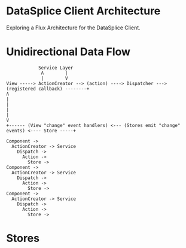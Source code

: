 # DataSplice Client Architecture

Exploring a Flux Architecture for the DataSplice Client.

# Unidirectional Data Flow

```
            Service Layer
             Ʌ        |
             |        V
View -----> ActionCreator --> (action) ----> Dispatcher ---> (registered callback) --------+
Ʌ                                                                                          |
|                                                                                          |
|                                                                                          V
+------ (View "change" event handlers) <--- (Stores emit "change" events) <---- Store -----+
```

```
Component ->
  ActionCreator -> Service
    Dispatch ->
      Action ->
        Store ->
Component ->
  ActionCreator -> Service
    Dispatch ->
      Action ->
        Store ->
Component ->
  ActionCreator -> Service
    Dispatch ->
      Action ->
        Store ->
```

# Stores
